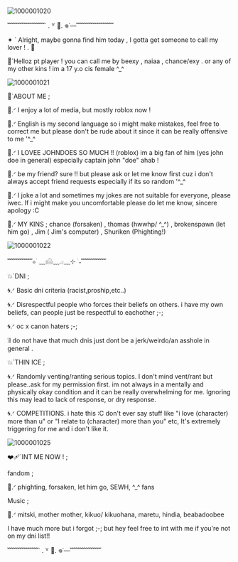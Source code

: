 
![1000001020](https://github.com/user-attachments/assets/47f96082-d9b3-4e08-8aa0-9a1c8eca272c)

﹌﹌﹌﹌﹌﹌˙ . ꒷ 🎲. 𖦹˙—﹌﹌﹌﹌﹌﹌

✦ ` Alright, maybe gonna find him today , I gotta get someone to call my lover ! . 🎵

🎲`Helloz pt player ! you can call me by beexy , naiaa , chance/exy . or any of my other kins ! im a 17 y.o cis female ^_^

![1000001021](https://github.com/user-attachments/assets/9affe2de-8f2b-45fd-81e9-450e411e2dea)

🎲`ABOUT ME ;

🌹.ᐟ I enjoy a lot of media, but mostly roblox now !

🌹.ᐟ English is my second language so i might make mistakes, feel free to correct me but please don't be rude about it since it can be really offensive to me '^_^

🌹.ᐟ I LOVEE JOHNDOES SO MUCH !! (roblox) im a big fan of him (yes john doe in general) especially captain john "doe" ahab ! 

🌹.ᐟ be my friend? sure !! but please ask or let me know first cuz i don't always accept friend requests especially if its so random '^_^

🌹.ᐟ I joke a lot and sometimes my jokes are not suitable for everyone, please iwec. If i might make you uncomfortable please do let me know, sincere apology :C

🌹.ᐟ MY KINS ; chance (forsaken) , thomas (hwwhp/ ^_^) , brokenspawn (let him go) , Jim ( Jim's computer) , Shuriken (Phighting!)

![1000001022](https://github.com/user-attachments/assets/d2119012-9c48-4226-8bc5-b2deccc2d14a)

﹌﹌﹌﹌⊹ ࣪ ﹏𓊝﹏𓂁﹏⊹ ࣪ ˖﹌﹌﹌﹌

💥`DNI ;

🌀.ᐟ Basic dni criteria (racist,proship,etc..)

🌀.ᐟ Disrespectful people who forces their beliefs on others.
i have my own beliefs, can people just be respectful to eachother ;-;

🌀.ᐟ oc x canon haters ;-;

❕I do not have that much dnis just dont be a jerk/weirdo/an asshole in general .

💥`THIN ICE ;

🌀.ᐟ Randomly venting/ranting serious topics. I don't mind vent/rant but please..ask for my permission first. im not always in a mentally and physically okay condition and it can be really overwhelming for me. Ignoring this may lead to lack of response, or dry response.

🌀.ᐟ COMPETITIONS. i hate this :C
don't ever say stuff like "i love (character) more than u" or "I relate to (character) more than you" etc, It's extremely triggering for me and i don't like it. 

![1000001025](https://github.com/user-attachments/assets/87dc5590-2e84-4d39-8c86-eeb4d10be61f)

❤️‍🩹`INT ME NOW ! ;

fandom ;

🪽.ᐟ phighting, forsaken, let him go, SEWH, ^_^ fans 

Music ;

🪽.ᐟ mitski, mother mother, kikuo/ kikuohana, maretu, hindia, beabadoobee

I have much more but i forgot ;-;
but hey feel free to int with me if you're not on my dni list!! 

﹌﹌﹌﹌﹌˙ . ꒷ 🎲. 𖦹˙—﹌﹌﹌﹌﹌


<!--
**Beexyzxne/Beexyzxne** is a ✨ _special_ ✨ repository because its `README.md` (this file) appears on your GitHub profile.

Here are some ideas to get you started:

- 🔭 I’m currently working on ...
- 🌱 I’m currently learning ...
- 👯 I’m looking to collaborate on ...
- 🤔 I’m looking for help with ...
- 💬 Ask me about ...
- 📫 How to reach me: ...
- 😄 Pronouns: ...
- ⚡ Fun fact: ...
-->
